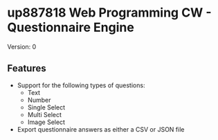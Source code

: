 # up887818 Web Programming CW - Questionnaire Engine
Version: 0

## Features
- Support for the following types of questions:
  - Text
  - Number
  - Single Select
  - Multi Select
  - Image Select
- Export questionnaire answers as either a CSV or JSON file
